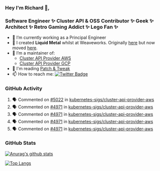 ### Hey I'm Richard 👋, 

<h3 align="left">Software Engineer ✨ Cluster API & OSS Contributor ✨ Geek ✨ Architect ✨ Retro Gaming Addict ✨ Lego Fan ✨</h3>

- 🔭 I’m currently working as a Principal Engineer
- 📯 I created **Liquid Metal** whilst at Weaveworks. Originally [here](https://github.com/weaveworks-liquidmetal) but now moved [here](https://github.com/liquidmetal-dev).
- 👯 I’m a maintainer of:
  -  [Cluster API Provider AWS](https://github.com/kubernetes-sigs/cluster-api-provider-aws)
  -  [Cluster API Provider GCP](https://github.com/kubernetes-sigs/cluster-api-provider-gcp)
- 💬 I'm reading [Patch & Tweak](https://bjooks.com/products/patch-tweak-exploring-modular-synthesis)
- 📫 How to reach me: [![Twitter Badge](https://img.shields.io/badge/-@fruit_case-00acee?style=flat&logo=Twitter&logoColor=white)](https://twitter.com/intent/follow?screen_name=fruit_case "Follow on Twitter")

### GitHub Activity 

<!--START_SECTION:activity-->
1. 🗣 Commented on [#5022](https://github.com/kubernetes-sigs/cluster-api-provider-aws/pull/5022#issuecomment-2236920342) in [kubernetes-sigs/cluster-api-provider-aws](https://github.com/kubernetes-sigs/cluster-api-provider-aws)
2. 🗣 Commented on [#4971](https://github.com/kubernetes-sigs/cluster-api-provider-aws/pull/4971#issuecomment-2236888099) in [kubernetes-sigs/cluster-api-provider-aws](https://github.com/kubernetes-sigs/cluster-api-provider-aws)
3. 🗣 Commented on [#4971](https://github.com/kubernetes-sigs/cluster-api-provider-aws/pull/4971#issuecomment-2236883638) in [kubernetes-sigs/cluster-api-provider-aws](https://github.com/kubernetes-sigs/cluster-api-provider-aws)
4. 🗣 Commented on [#4971](https://github.com/kubernetes-sigs/cluster-api-provider-aws/pull/4971#issuecomment-2236876943) in [kubernetes-sigs/cluster-api-provider-aws](https://github.com/kubernetes-sigs/cluster-api-provider-aws)
5. 🗣 Commented on [#4971](https://github.com/kubernetes-sigs/cluster-api-provider-aws/pull/4971#issuecomment-2236520285) in [kubernetes-sigs/cluster-api-provider-aws](https://github.com/kubernetes-sigs/cluster-api-provider-aws)
<!--END_SECTION:activity-->

### GitHub Stats

[![Anurag's github stats](https://github-readme-stats.vercel.app/api?username=richardcase&count_private=true&show_icons=true)](https://github.com/anuraghazra/github-readme-stats)

[![Top Langs](https://github-readme-stats.vercel.app/api/top-langs/?username=richardcase&hide=html&layout=compact)](https://github.com/anuraghazra/github-readme-stats)
